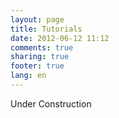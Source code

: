 ```yaml
---
layout: page
title: Tutorials
date: 2012-06-12 11:12
comments: true
sharing: true
footer: true
lang: en
---
```


Under Construction
